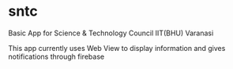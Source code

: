 # sntc
Basic App for Science &amp; Technology Council IIT(BHU) Varanasi


This app currently uses Web View to display information and gives notifications through firebase
